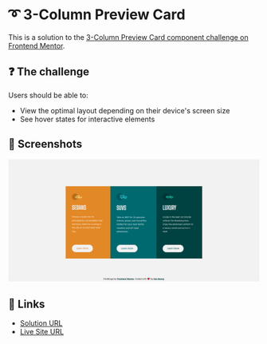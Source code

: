 # ➰ 3-Column Preview Card

This is a solution to the [3-Column Preview Card component challenge on Frontend Mentor](https://www.frontendmentor.io/challenges/3column-preview-card-component-pH92eAR2-).

## ❓ The challenge

Users should be able to:

- View the optimal layout depending on their device's screen size
- See hover states for interactive elements

## 📸 Screenshots

![main](./images/screenshot.png)

## 🔗 Links

- [Solution URL](https://www.frontendmentor.io/solutions/responsive-3column-preview-card-using-scss-css-flexbox-SkZerQx8q)
- [Live Site URL](https://column-preview-card-component-c6v.pages.dev/)
